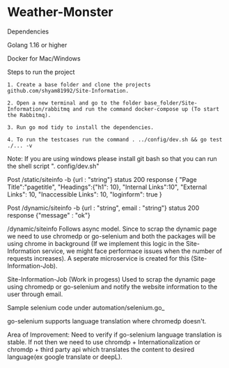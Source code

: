 # Weather-Monster


Dependencies

Golang 1.16 or higher

Docker for Mac/Windows

Steps to run the project 

    1. Create a base folder and clone the projects github.com/shyam81992/Site-Information.

    2. Open a new terminal and go to the folder base_folder/Site-Information/rabbitmq and run the command docker-compose up (To start the Rabbitmq).

    3. Run go mod tidy to install the dependencies.
    
    4. To run the testcases run the command . ../config/dev.sh && go test ./... -v

Note: If you are using windows please install git bash so that you can run the shell script  ". config/dev.sh"


Post /static/siteinfo -b {url : "string"} 
status 200
response {
    "Page Title":"pagetitle",
    "Headings":{"h1": 10},
    "Internal Links":10",
    "External Links":     10,
	"Inaccessible Links": 10,
	"loginform": true
}

Post /dynamic/siteinfo -b {url : "string", email : "string"}  status 200 
response {"message" : "ok"}

/dynamic/siteinfo 
Follows async model. Since to scrap the dynamic page we need to use chromedp or go-selenium and both the packages will be using chrome in background (If we implement this logic in the Site-Information service, we might face performace issues when the number of requests increases). A seperate microservice is created for this (Site-Information-Job).

Site-Information-Job (Work in progess)
Used to scrap the dynamic page using chromedp or go-selenium and notify the website information to the user through email.

Sample selenium code under automation/selenium.go_

go-selenium supports language translation where chromedp doesn't. 

Area of Improvement:
Need to verify if go-selenium language translation is stable. If not then we need to use chromdp + Internationalization or chromdp + third party api which translates the content to desired language(ex google translate or deepL).


